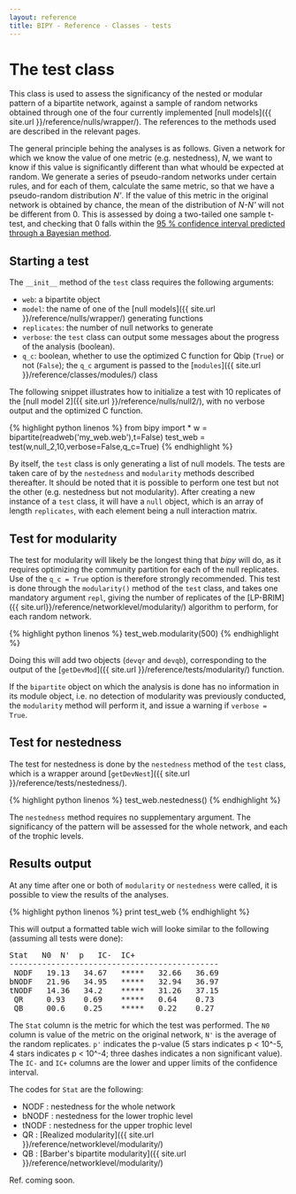 ```yaml
---
layout: reference
title: BIPY - Reference - Classes - tests
---
```


# The test class

This class is used to assess the significancy of the nested or modular pattern of a bipartite network, against a sample of random networks obtained through one of the four currently implemented [null models]({{ site.url }}/reference/nulls/wrapper/). The references to the methods used are described in the relevant pages.

The general principle behing the analyses is as follows. Given a network for which we know the value of one metric (e.g. nestedness), *N*, we want to know if this value is significantly different than what whould be expected at random. We generate a series of pseudo-random networks under certain rules, and for each of them, calculate the same metric, so that we have a pseudo-random distribution *N'*. If the value of this metric in the original network is obtained by chance, the mean of the distribution of *N-N'* will not be different from 0. This is assessed by doing a two-tailed one sample t-test, and checking that 0 falls within the [95 % confidence interval predicted through a Bayesian method](http://docs.scipy.org/doc/scipy/reference/generated/scipy.stats.bayes_mvs.html).

## Starting a test

The `__init__` method of the `test` class requires the following arguments:

* `web`: a bipartite object
* `model`: the name of one of the [null models]({{ site.url }}/reference/nulls/wrapper/) generating functions
* `replicates`: the number of null networks to generate
* `verbose`: the `test` class can output some messages about the progress of the analysis (boolean).
* `q_c`: boolean, whether to use the optimized C function for Qbip (`True`) or not (`False`); the `q_c` argument is passed to the [`modules`]({{ site.url }}/reference/classes/modules/) class

The following snippet illustrates how to initialize a test with 10 replicates of the [null model 2]({{ site.url }}/reference/nulls/null2/), with no verbose output and the optimized C function.

{% highlight python linenos %}
from bipy import *
w = bipartite(readweb('my_web.web'),t=False)
test_web = test(w,null_2,10,verbose=False,q_c=True)
{% endhighlight %}

By itself, the `test` class is only generating a list of null models. The tests are taken care of by the `nestedness` and `modularity` methods described thereafter. It should be noted that it is possible to perform one test but not the other (e.g. nestedness but not modularity). After creating a new instance of a `test` class, it will have a `null` object, which is an array of length `replicates`, with each element being a null interaction matrix.

## Test for modularity

The test for modularity will likely be the longest thing that *bipy* will do, as it requires optimizing the community partition for each of the null replicates. Use of the `q_c = True` option is therefore strongly recommended. This test is done through the `modularity()` method of the `test` class, and takes one mandatory argument `repl`, giving the number of replicates of the [LP-BRIM]({{ site.url}}/reference/networklevel/modularity/) algorithm to perform, for each random network.

{% highlight python linenos %}
test_web.modularity(500)
{% endhighlight %}

Doing this will add two objects (`devqr` and `devqb`), corresponding to the output of the [`getDevMod`]({{ site.url }}/reference/tests/modularity/) function.

If the `bipartite` object on which the analysis is done has no information in its module object, i.e. no detection of modularity was previously conducted, the `modularity` method will perform it, and issue a warning if `verbose = True`.

## Test for nestedness

The test for nestedness is done by the `nestedness` method of the `test` class, which is a wrapper around [`getDevNest`]({{ site.url }}/reference/tests/nestedness/).

{% highlight python linenos %}
test_web.nestedness()
{% endhighlight %}

The `nestedness` method requires no supplementary argument. The significancy of the pattern will be assessed for the whole network, and each of the trophic levels.

## Results output

At any time after one or both of `modularity` or `nestedness` were called, it is possible to view the results of the analyses.

{% highlight python linenos %}
print test_web
{% endhighlight %}

This will output a formatted table wich will looke similar to the following (assuming all tests were done):

<pre>Stat	N0	N'	p	IC-	 IC+
---------------------------------------------
 NODF	19.13	34.67	*****	32.66	36.69
bNODF	21.96	34.95	*****	32.94	36.97
tNODF	14.36	34.2	*****	31.26	37.15
 QR    	0.93	0.69	*****	0.64	0.73
 QB    	00.6	0.25	*****	0.22	0.27</pre>

The `Stat` column is the metric for which the test was performed. The `N0` column is value of the metric on the original network, `N'` is the average of the random replicates. `p'` indicates the p-value (5 stars indicates p < 10^-5, 4 stars indicates p < 10^-4; three dashes indicates a non significant value). The `IC-` and `IC+` columns are the lower and upper limits of the confidence interval.

The codes for `Stat` are the following:

* NODF : nestedness for the whole network
* bNODF : nestedness for the lower trophic level
* tNODF : nestedness for the upper trophic level
* QR : [Realized modularity]({{ site.url }}/reference/networklevel/modularity/)
* QB : [Barber's bipartite modularity]({{ site.url }}/reference/networklevel/modularity/)

<div class='ref'>Ref. coming soon.</div>